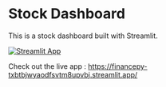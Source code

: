 # Stock Dashboard

This is a stock dashboard built with Streamlit.

[![Streamlit App](https://img.shields.io/badge/Streamlit-App-blue)](https://your-app-name.streamlit.app)


Check out the live app : https://financepy-txbtbjwyaodfsvtm8upvbj.streamlit.app/

